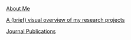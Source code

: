 [About Me](/AboutMe)

[A (brief) visual overview of my research projects](/ResearchProjects)

[Journal Publications](https://scholar.google.com/citations?user=2Btzz8QAAAAJ&hl=en)

